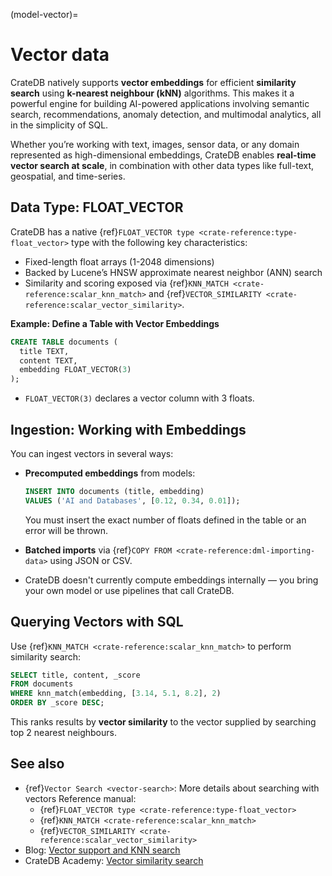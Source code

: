 (model-vector)=
# Vector data

CrateDB natively supports **vector embeddings** for efficient **similarity
search** using **k-nearest neighbour (kNN)** algorithms. This makes it a
powerful engine for building AI-powered applications involving semantic search,
recommendations, anomaly detection, and multimodal analytics, all in the
simplicity of SQL.

Whether you’re working with text, images, sensor data, or any domain represented
as high-dimensional embeddings, CrateDB enables **real-time vector search at
scale**, in combination with other data types like full-text, geospatial, and
time-series.

## Data Type: FLOAT_VECTOR

CrateDB has a native {ref}`FLOAT_VECTOR type <crate-reference:type-float_vector>`
type with the following key characteristics:

* Fixed-length float arrays (1-2048 dimensions)
* Backed by Lucene’s HNSW approximate nearest neighbor (ANN) search
* Similarity and scoring exposed via {ref}`KNN_MATCH <crate-reference:scalar_knn_match>`
and {ref}`VECTOR_SIMILARITY <crate-reference:scalar_vector_similarity>`.

**Example: Define a Table with Vector Embeddings**

```sql
CREATE TABLE documents (
  title TEXT,
  content TEXT,
  embedding FLOAT_VECTOR(3)
);
```

* `FLOAT_VECTOR(3)` declares a vector column with 3 floats.

## Ingestion: Working with Embeddings

You can ingest vectors in several ways:

*   **Precomputed embeddings** from models:
    ```sql
    INSERT INTO documents (title, embedding)
    VALUES ('AI and Databases', [0.12, 0.34, 0.01]);
    ```
    You must insert the exact number of floats defined in the table or an error
    will be thrown.

* **Batched imports** via {ref}`COPY FROM <crate-reference:dml-importing-data>`
using JSON or CSV.
* CrateDB doesn't currently compute embeddings internally — you bring your own
model or use pipelines that call CrateDB.

## Querying Vectors with SQL

Use {ref}`KNN_MATCH <crate-reference:scalar_knn_match>` to perform similarity
search:

```sql
SELECT title, content, _score
FROM documents
WHERE knn_match(embedding, [3.14, 5.1, 8.2], 2)
ORDER BY _score DESC;
```

This ranks results by **vector similarity** to the vector supplied by searching
top 2 nearest neighbours.

## See also

* {ref}`Vector Search <vector-search>`: More details about searching with
  vectors
Reference manual:
  * {ref}`FLOAT_VECTOR type <crate-reference:type-float_vector>`
  * {ref}`KNN_MATCH <crate-reference:scalar_knn_match>`
  * {ref}`VECTOR_SIMILARITY <crate-reference:scalar_vector_similarity>`
* Blog: [Vector support and KNN search](https://cratedb.com/blog/unlocking-the-power-of-vector-support-and-knn-search-in-cratedb)
* CrateDB Academy: [Vector similarity
  search](https://learn.cratedb.com/cratedb-fundamentals?lesson=vector-similarity-search)
